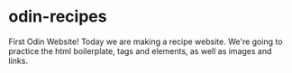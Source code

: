 # odin-recipes
First Odin Website!
Today we are making a recipe website.
We're going to practice the html boilerplate, tags and elements, as well as images and links.